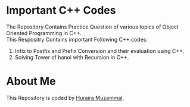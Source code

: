 # Important  C++ Codes
The Repository Contains Practice Question of various topics of Object Oriented Programming in C++.   
This Respositry Contains important Following C++ codes:  
1. Infix to Postfix and Prefix Conversion and their evaluation using C++.  
2. Solving Tower of hanoi with Recursion in C++.  



# About Me
This Repository is coded by [Huraira Muzammal](https://github.com/hurairamuzammal "profile").

